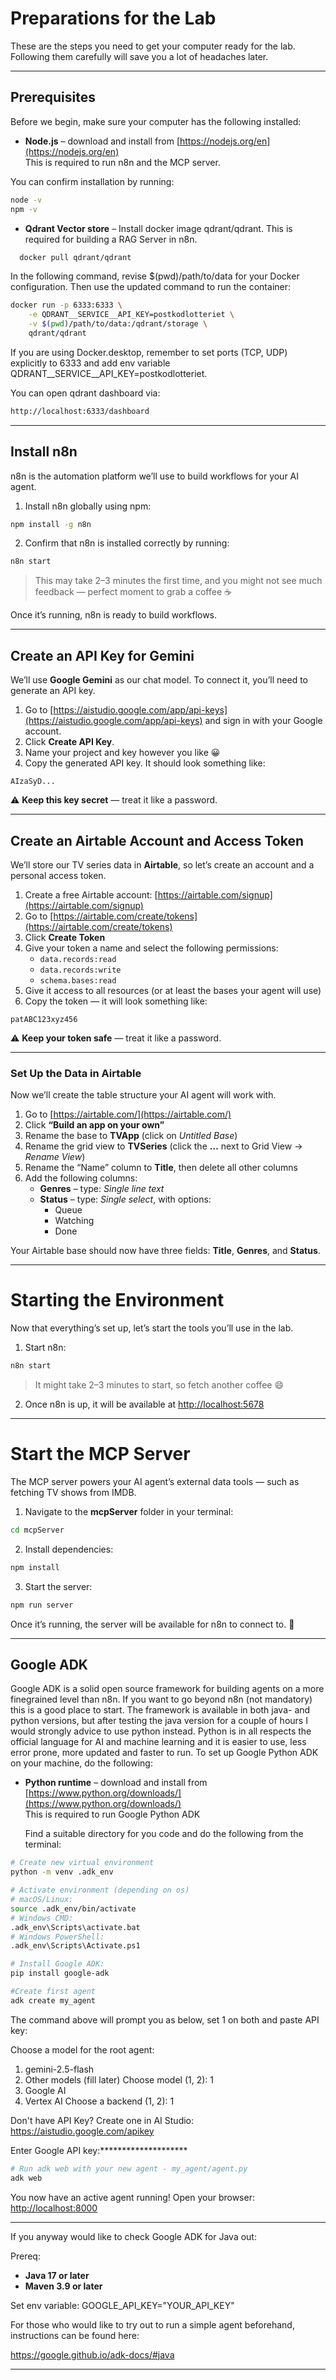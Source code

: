 # Preparations for the Lab
These are the steps you need to get your computer ready for the lab. Following them carefully will save you a lot of headaches later.  

---

## Prerequisites
Before we begin, make sure your computer has the following installed:

* **Node.js** – download and install from [https://nodejs.org/en](https://nodejs.org/en)  
  This is required to run n8n and the MCP server.  

You can confirm installation by running:

```bash
node -v
npm -v
```

* **Qdrant Vector store** – Install docker image qdrant/qdrant.
  This is required for building a RAG Server in n8n.

```bash
  docker pull qdrant/qdrant
```
  In the following command, revise $(pwd)/path/to/data for your Docker configuration. Then use the updated command to run the container:
```bash
docker run -p 6333:6333 \
    -e QDRANT__SERVICE__API_KEY=postkodlotteriet \
    -v $(pwd)/path/to/data:/qdrant/storage \
    qdrant/qdrant
```
If you are using Docker.desktop, remember to set ports (TCP, UDP) explicitly to 6333 and add env variable QDRANT__SERVICE__API_KEY=postkodlotteriet.

You can open qdrant dashboard via:
```bash
http://localhost:6333/dashboard
```

---

## Install n8n
n8n is the automation platform we’ll use to build workflows for your AI agent.

1. Install n8n globally using npm:

```bash
npm install -g n8n
```

2. Confirm that n8n is installed correctly by running:

```bash
n8n start
```

> This may take 2–3 minutes the first time, and you might not see much feedback — perfect moment to grab a coffee ☕  

Once it’s running, n8n is ready to build workflows.

---

## Create an API Key for Gemini
We’ll use **Google Gemini** as our chat model. To connect it, you’ll need to generate an API key.

1. Go to [https://aistudio.google.com/app/api-keys](https://aistudio.google.com/app/api-keys) and sign in with your Google account.  
2. Click **Create API Key**.  
3. Name your project and key however you like 😀  
4. Copy the generated API key. It should look something like:  

```
AIzaSyD...
```

⚠️ **Keep this key secret** — treat it like a password.

---


## Create an Airtable Account and Access Token
We’ll store our TV series data in **Airtable**, so let’s create an account and a personal access token.

1. Create a free Airtable account: [https://airtable.com/signup](https://airtable.com/signup)
2. Go to [https://airtable.com/create/tokens](https://airtable.com/create/tokens)
3. Click **Create Token**
4. Give your token a name and select the following permissions:  
   * `data.records:read`
   * `data.records:write`
   * `schema.bases:read`
5. Give it access to all resources (or at least the bases your agent will use)
6. Copy the token — it will look something like:  

```
patABC123xyz456
```

⚠️ **Keep your token safe** — treat it like a password.

---

### Set Up the Data in Airtable
Now we’ll create the table structure your AI agent will work with.

1. Go to [https://airtable.com/](https://airtable.com/)
2. Click **“Build an app on your own”**
3. Rename the base to **TVApp** (click on *Untitled Base*)
4. Rename the grid view to **TVSeries** (click the **…** next to Grid View → *Rename View*)
5. Rename the “Name” column to **Title**, then delete all other columns
6. Add the following columns:
   * **Genres** – type: *Single line text*
   * **Status** – type: *Single select*, with options:
     * Queue  
     * Watching  
     * Done

Your Airtable base should now have three fields: **Title**, **Genres**, and **Status**.

---

# Starting the Environment
Now that everything’s set up, let’s start the tools you’ll use in the lab.

1. Start n8n:

```bash
n8n start
```

> It might take 2–3 minutes to start, so fetch another coffee 😄  

2. Once n8n is up, it will be available at [http://localhost:5678](http://localhost:5678)

---

# Start the MCP Server
The MCP server powers your AI agent’s external data tools — such as fetching TV shows from IMDB.

1. Navigate to the **mcpServer** folder in your terminal:

```bash
cd mcpServer
```

2. Install dependencies:

```bash
npm install
```

3. Start the server:

```bash
npm run server
```

Once it’s running, the server will be available for n8n to connect to. 🎉

---
## Google ADK
Google ADK is a solid open source framework for building agents on a more finegrained level than n8n. If you want to go beyond n8n (not mandatory) this is a good place to start.
The framework is available in both java- and python versions, but after testing the java version for a couple of hours I would strongly advice to use python instead. 
Python is in all respects the official language for AI and machine learning and it is easier to use, less error prone, more updated and faster to run. To set up Google Python ADK on your machine, do the following:

* **Python runtime** – download and install from [https://www.python.org/downloads/](https://www.python.org/downloads/)  
  This is required to run Google Python ADK

  Find a suitable directory for you code and do the following from the terminal:

```bash
# Create new virtual environment
python -m venv .adk_env
```

```bash
# Activate environment (depending on os)
# macOS/Linux:
source .adk_env/bin/activate
# Windows CMD:
.adk_env\Scripts\activate.bat
# Windows PowerShell:
.adk_env\Scripts\Activate.ps1
```

```bash
# Install Google ADK:
pip install google-adk
```

```bash
#Create first agent
adk create my_agent
```

The command above will prompt you as below, set 1 on both and paste API key:

Choose a model for the root agent:
1. gemini-2.5-flash
2. Other models (fill later)
Choose model (1, 2): 1
1. Google AI
2. Vertex AI
Choose a backend (1, 2): 1

Don't have API Key? Create one in AI Studio: https://aistudio.google.com/apikey

Enter Google API key:********************

```bash
# Run adk web with your new agent - my_agent/agent.py
adk web

```
You now have an active agent running! 
Open your browser: [http://localhost:8000](http://localhost:8000) 

---

If you anyway would like to check Google ADK for Java out:

Prereq: 
* **Java 17 or later**
* **Maven 3.9 or later**

Set env variable: GOOGLE_API_KEY="YOUR_API_KEY"

For those who would like to try out to run a simple agent beforehand, instructions can be found here:

https://google.github.io/adk-docs/#java

---
